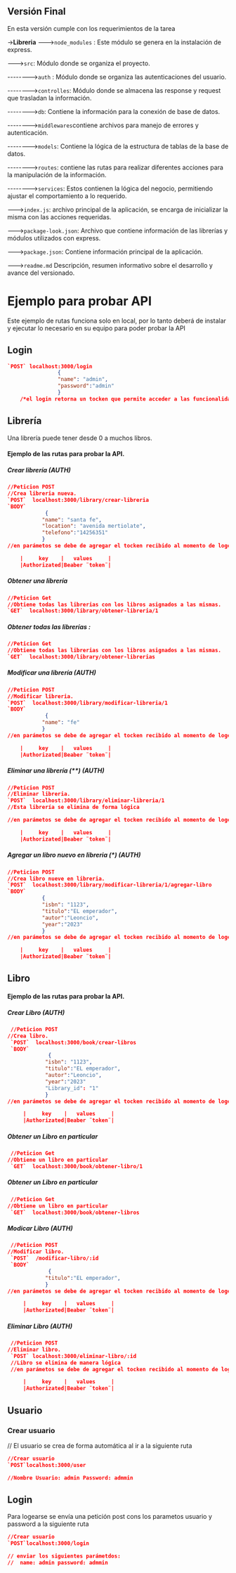 ## Versión Final

En esta versión cumple con los requerimientos de la tarea
 
->**Libreria**
--->`node_modules` : Este módulo se genera en la instalación de express.

  
  

--->`src`: Módulo donde se organiza el proyecto.

  
  

-------->`auth` : Módulo donde se organiza las autenticaciones del usuario.

  
  

-------->`controlles`: Módulo donde se almacena las response y request que trasladan la información.

  
  

-------->`db`: Contiene la información para la conexión de base de datos.

  
  

-------->`middlewares`contiene archivos para manejo de errores y autenticación.

  
  

-------->`models`: Contiene la lógica de la estructura de tablas de la base de datos.

  
  

-------->`routes`: contiene las rutas para realizar diferentes acciones para la manipulación de la información.

  
  

-------->`services`: Estos contienen la lógica del negocio, permitiendo ajustar el comportamiento a lo requerido.

  
  

--->`index.js`: archivo principal de la aplicación, se encarga de inicializar la misma con las acciones requeridas.

  
  

--->`package-look.json`: Archivo que contiene información de las librerías y módulos utilizados con express.

  
  

--->`package.json`: Contiene información principal de la aplicación.

  
  

--->`readme.md` Descripción, resumen informativo sobre el desarrollo y avance del versionado.

  
  

# Ejemplo para probar API
Este ejemplo de rutas funciona solo en local, por lo tanto deberá de instalar y ejecutar lo necesario en su equipo para poder probar la API
## Login
```json
`POST` localhost:3000/login
				{
				"name": "admin",
				"password":"admin"
				}
	/*el login retorna un tocken que permite acceder a las funcionalidades que requieran estar logeados*/			
```
 ## Librería
Una librería puede tener desde 0 a muchos libros.
#### Ejemplo de las rutas para probar la API.
##### Crear librería (AUTH)
 ```json
 //Peticion POST 
//Crea libreria nueva.
 `POST`  localhost:3000/library/crear-libreria
 `BODY`
			 {
			"name": "santa fe",
			"location": "avenida mertiolate",
			"telefono":"14256351"
			}
//en parámetos se debe de agregar el tocken recibido al momento de logearse (login).

     |     key    |   values     |  
     |Authorizated|Beaber ¨token¨|
```

 ##### Obtener una librería
  ```json
 //Peticion Get 
//Obtiene todas las librerias con los libros asignados a las mismas.
 `GET`  localhost:3000/library/obtener-libreria/1
```
##### Obtener todas las librerías : 
  ```json
 //Peticion Get 
//Obtiene todas las librerias con los libros asignados a las mismas.
 `GET`  localhost:3000/library/obtener-librerias
```
##### Modificar una librería (AUTH)
 ```json
 //Peticion POST 
//Modificar libreria.
 `POST`  localhost:3000/library/modificar-libreria/1
 `BODY`
			 {
			"name": "fe"
			}
//en parámetos se debe de agregar el tocken recibido al momento de logearse (login).

     |     key    |   values     |  
     |Authorizated|Beaber ¨token¨|
```
##### Eliminar una librería (**) (AUTH)
 ```json
 //Peticion POST 
//Eliminar libreria.
 `POST`  localhost:3000/library/eliminar-libreria/1
 //Esta librería se elimina de forma lógica

 //en parámetos se debe de agregar el tocken recibido al momento de logearse (login).

     |     key    |   values     |  
     |Authorizated|Beaber ¨token¨|
```
##### Agregar un libro nuevo en libreria (*) (AUTH)
 ```json
 //Peticion POST 
//Crea libro nueve en libreria.
 `POST`  localhost:3000/library/modificar-libreria/1/agregar-libro
 `BODY`
			{
			"isbn": "1123",
			"titulo":"EL emperador",
			"autor":"Leoncio",
			"year":"2023"
			}
//en parámetos se debe de agregar el tocken recibido al momento de logearse (login).

     |     key    |   values     |  
     |Authorizated|Beaber ¨token¨|
```

## Libro
#### Ejemplo de las rutas para probar la API.
##### Crear Libro (AUTH)
```json
 //Peticion POST 
//Crea libro.
 `POST`  localhost:3000/book/crear-libros
 `BODY`
			 {
			"isbn": "1123",
			"titulo":"EL emperador",
			"autor":"Leoncio",
			"year":"2023"
			"Library_id": "1"
			}
//en parámetos se debe de agregar el tocken recibido al momento de logearse (login).

     |     key    |   values     |  
     |Authorizated|Beaber ¨token¨|
```
##### Obtener un Libro en particular
```json
 //Peticion Get 
//Obtiene un libro en particular
 `GET`  localhost:3000/book/obtener-libro/1
 ```
 ##### Obtener un Libro en particular
```json
 //Peticion Get 
//Obtiene un libro en particular
 `GET`  localhost:3000/book/obtener-libros
 ```
 ##### Modicar Libro (AUTH)
```json
 //Peticion POST 
//Modificar libro.
 `POST`  /modificar-libro/:id
 `BODY`
			 {
			"titulo":"EL emperador",
			}
//en parámetos se debe de agregar el tocken recibido al momento de logearse (login).

     |     key    |   values     |  
     |Authorizated|Beaber ¨token¨|
```
##### Eliminar Libro (AUTH)
```json
 //Peticion POST 
//Eliminar libro.
 `POST` localhost:3000/eliminar-libro/:id
 //Libro se elimina de manera lógica
 //en parámetos se debe de agregar el tocken recibido al momento de logearse (login).

     |     key    |   values     |  
     |Authorizated|Beaber ¨token¨|
```

## Usuario
### Crear usuario
// El usuario se crea de forma automática al ir a la siguiente ruta
```json
//Crear usuario
`POST`localhost:3000/user

//Nombre Usuario: admin Password: admmin

```
## Login
Para logearse se envía una petición post 
cons los parametos usuario y password a la siguiente ruta

```json
//Crear usuario
`POST`localhost:3000/login

// enviar los siguientes parámetdos:
//  name: admin password: admmin

```

